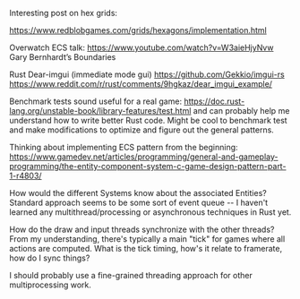Interesting post on hex grids:

https://www.redblobgames.com/grids/hexagons/implementation.html

Overwatch ECS talk: https://www.youtube.com/watch?v=W3aieHjyNvw
Gary Bernhardt’s Boundaries

Rust Dear-imgui (immediate mode gui)
https://github.com/Gekkio/imgui-rs
https://www.reddit.com/r/rust/comments/9hgkaz/dear_imgui_example/

Benchmark tests sound useful for a real game: https://doc.rust-lang.org/unstable-book/library-features/test.html
and can probably help me understand how to write better Rust code. Might be cool to benchmark test and make
modifications to optimize and figure out the general patterns.

Thinking about implementing ECS pattern from the beginning:
https://www.gamedev.net/articles/programming/general-and-gameplay-programming/the-entity-component-system-c-game-design-pattern-part-1-r4803/

How would the different Systems know about the associated Entities? Standard approach seems to be some sort of
event queue -- I haven't learned any multithread/processing or asynchronous techniques in Rust yet.

How do the draw and input threads synchronize with the other threads? From my understanding, there's typically
a main "tick" for games where all actions are computed. What is the tick timing, how's it relate to framerate,
how do I sync things?

I should probably use a fine-grained threading approach for other multiprocessing work.